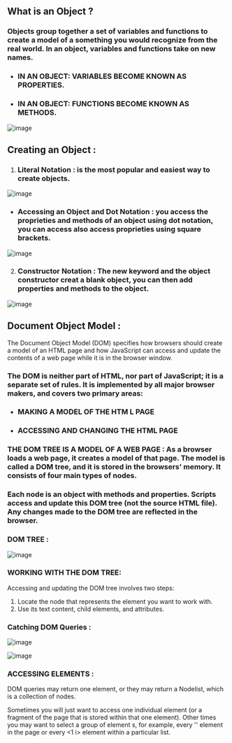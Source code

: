 
## What is an Object ?

### Objects group together a set of variables and functions to create a model of a something you would recognize from the real world. In an object, variables and functions take on new names.

- ### IN AN OBJECT: VARIABLES BECOME KNOWN AS PROPERTIES.
- ### IN AN OBJECT: FUNCTIONS BECOME KNOWN AS METHODS.

![image](images/Screenshot(83).png)


## Creating an Object :

1. ### Literal Notation : is the most popular and easiest way to create objects.

![image](images/Screenshot(85).png)


 - ### Accessing an Object and Dot Notation : you access the proprieties and methods of an object using dot notation, you can access also access proprieties using square brackets.

 ![image](images/Screenshot(87).png)



2. ### Constructor Notation : The new keyword and the object constructor creat a blank object, you can then add properties and methods to the object.

![image](images/Screenshot(89).png)



## Document Object Model :

The Document Object Model (DOM) specifies
how browsers should create a model of an HTML
page and how JavaScript can access and update the
contents of a web page while it is in the browser window.


### The DOM is neither part of HTML, nor part of JavaScript; it is a separate set of rules. It is implemented by all major browser makers, and covers two primary areas:

- ### MAKING A MODEL OF THE HTM L PAGE
- ### ACCESSING AND CHANGING THE HTML PAGE 


### THE DOM TREE IS A MODEL OF A WEB PAGE : As a browser loads a web page, it creates a model of that page. The model is called a DOM tree, and it is stored in the browsers' memory. It consists of four main types of nodes.


### Each node is an object with methods and properties. Scripts access and update this DOM tree (not the source HTML file). Any changes made to the DOM tree are reflected in the browser. 



### DOM TREE : 

![image](images/Screenshot(91).png)





### WORKING WITH THE DOM TREE:

Accessing and updating the DOM tree involves two steps:
1. Locate the node that represents the element you want to work with.
2. Use its text content, child elements, and attributes.


### Catching DOM Queries :

![image](images/Screenshot(93).png)


![image](images/Screenshot(95).png)




### ACCESSING ELEMENTS :

DOM queries may return one element, or they may return a Nodelist,
which is a collection of nodes. 


Sometimes you will just want to access one
individual element (or a fragment of the page that
is stored within that one element). Other times you
may want to select a group of element s, for example,
every '<hl>' element in the page or every <1 i>
element within a particular list. 











